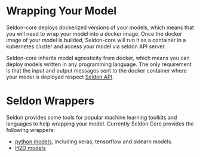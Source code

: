 # Wrapping Your Model

Seldon-core deploys dockerized versions of your models, which means that  you will need to wrap your model into a docker image. Once the docker image of your model is builded, Seldon-core will run it as a container in a kubernetes cluster and access your model via seldon API server.

Seldon-core inherits model agnosticity from docker, which means you can deploy  models written in any programming language. The only requirement is that the input and output messages sent to the docker container where your model is deployed respect [Seldon API](../reference/prediction.md).

# Seldon Wrappers
Seldon provides some tools for popular machine learning toolkits and languages to help wrapping your model. Currently Seldon Core provides the following wrappers:

* [python models](./python.md), including keras, tensorflow and sklearn models.
* [H2O models](./h2o.md)